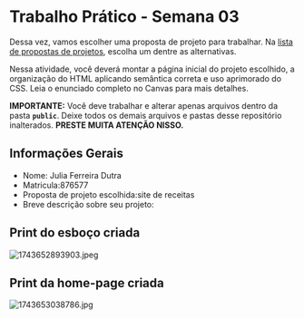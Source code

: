 # Trabalho Prático - Semana 03

Dessa vez, vamos escolher uma proposta de projeto para trabalhar. Na [lista de propostas de projetos](propostas-projetos.md), escolha um dentre as alternativas.

Nessa atividade, você deverá montar a página inicial do projeto escolhido, a organização do HTML aplicando semântica correta e uso aprimorado do CSS. Leia o enunciado completo no Canvas para mais detalhes.

**IMPORTANTE:** Você deve trabalhar e alterar apenas arquivos dentro da pasta **`public`**. Deixe todos os demais arquivos e pastas desse repositório inalterados. **PRESTE MUITA ATENÇÃO NISSO.**

## Informações Gerais

- Nome: Julia Ferreira Dutra 
- Matricula:876577
- Proposta de projeto escolhida:site de receitas 
- Breve descrição sobre seu projeto:


## Print do esboço criada
![1743652893903.jpeg](https://github.com/user-attachments/assets/fe404117-ff27-44f8-9d70-4a649df62fb5)



## Print da home-page criada

![1743653038786.jpg](https://github.com/user-attachments/assets/ae56f909-e4fb-41e3-9b3c-fdb51d5e3cb6)
